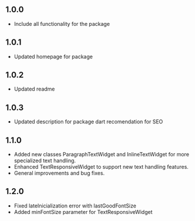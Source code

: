 ## 1.0.0

* Include all functionality for the package

## 1.0.1

* Updated homepage for package

## 1.0.2

* Updated readme

## 1.0.3

* Updated description for package dart recomendation for SEO

## 1.1.0

* Added new classes ParagraphTextWidget and InlineTextWidget for more specialized text handling.
* Enhanced TextResponsiveWidget to support new text handling features.
* General improvements and bug fixes.

## 1.2.0

* Fixed lateInicialization error with lastGoodFontSize
* Added minFontSize parameter for TextResponsiveWidget 